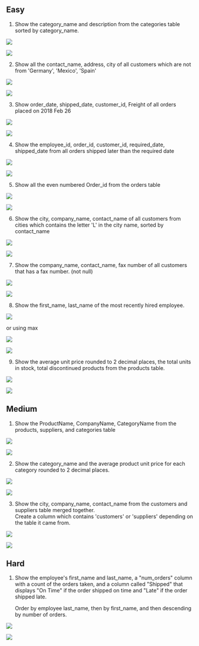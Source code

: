 



## Easy

1. Show the category_name and description from the categories table sorted by category_name.

![](src-img/Pasted%20image%2020230525125929.png)

![](src-img/Pasted%20image%2020230525125940.png)

2. Show all the contact_name, address, city of all customers which are not from 'Germany', 'Mexico', 'Spain'

![](src-img/Pasted%20image%2020230525130118.png)

![](src-img/Pasted%20image%2020230525130132.png)

3. Show order_date, shipped_date, customer_id, Freight of all orders placed on 2018 Feb 26

![](src-img/Pasted%20image%2020230525130416.png)

![](src-img/Pasted%20image%2020230525130422.png)

4.  Show the employee_id, order_id, customer_id, required_date, shipped_date from all orders shipped later than the required date

![](src-img/Pasted%20image%2020230525130605.png)

![](src-img/Pasted%20image%2020230525130611.png)

5. Show all the even numbered Order_id from the orders table

![](src-img/Pasted%20image%2020230525130913.png)

![](src-img/Pasted%20image%2020230525130921.png)

6. Show the city, company_name, contact_name of all customers from cities which contains the letter 'L' in the city name, sorted by contact_name

![](src-img/Pasted%20image%2020230525131107.png)

![](src-img/Pasted%20image%2020230525131114.png)

7. Show the company_name, contact_name, fax number of all customers that has a fax number. (not null)

![](src-img/Pasted%20image%2020230525131217.png)

![](src-img/Pasted%20image%2020230525131223.png)

8. Show the first_name, last_name of the most recently hired employee.

![](src-img/Pasted%20image%2020230525131418.png)

or  using max

![](src-img/Pasted%20image%2020230525131439.png)

![](src-img/Pasted%20image%2020230525131500.png)

9. Show the average unit price rounded to 2 decimal places, the total units in stock, total discontinued products from the products table.

![](src-img/Pasted%20image%2020230525132154.png)

![](src-img/Pasted%20image%2020230525132159.png)


## Medium

1. Show the ProductName, CompanyName, CategoryName from the products, suppliers, and categories table

![](src-img/Pasted%20image%2020230525153334.png)

![](src-img/Pasted%20image%2020230525153340.png)

2. Show the category_name and the average product unit price for each category rounded to 2 decimal places.

![](src-img/Pasted%20image%2020230525153515.png)

![](src-img/Pasted%20image%2020230525153521.png)

3.   Show the city, company_name, contact_name from the customers and suppliers table merged together.  
	Create a column which contains 'customers' or 'suppliers' depending on the table it came from.

![](src-img/Pasted%20image%2020230525153847.png)

![](src-img/Pasted%20image%2020230525153852.png)

## Hard

1. Show the employee's first_name and last_name, a "num_orders" column with a count of the orders taken, and a column called "Shipped" that displays "On Time" if the order shipped on time and "Late" if the order shipped late.  
  
	Order by employee last_name, then by first_name, and then descending by number of orders.

![](src-img/Pasted%20image%2020230525180000.png)

![](src-img/Pasted%20image%2020230525180006.png)